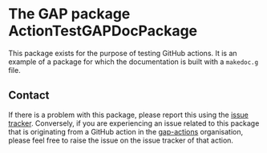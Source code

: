 # The GAP package ActionTestGAPDocPackage

This package exists for the purpose of testing GitHub actions. It is an example
of a package for which the documentation is built with a `makedoc.g` file.

## Contact

If there is a problem with this package, please report this using the
[issue tracker](https://github.com/gap-actions/ActionTestGAPDocPackage/issues).
Conversely, if you are experiencing an issue related to this package that is
originating from a GitHub action in the
[gap-actions](https://github.com/gap-actions) organisation, please feel free to
raise the issue on the issue tracker of that action.
